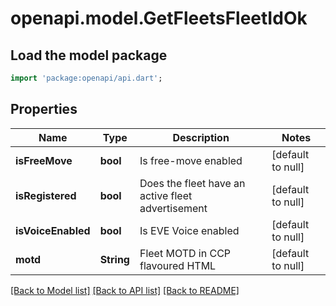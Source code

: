 # openapi.model.GetFleetsFleetIdOk

## Load the model package
```dart
import 'package:openapi/api.dart';
```

## Properties
Name | Type | Description | Notes
------------ | ------------- | ------------- | -------------
**isFreeMove** | **bool** | Is free-move enabled | [default to null]
**isRegistered** | **bool** | Does the fleet have an active fleet advertisement | [default to null]
**isVoiceEnabled** | **bool** | Is EVE Voice enabled | [default to null]
**motd** | **String** | Fleet MOTD in CCP flavoured HTML | [default to null]

[[Back to Model list]](../README.md#documentation-for-models) [[Back to API list]](../README.md#documentation-for-api-endpoints) [[Back to README]](../README.md)


